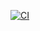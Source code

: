 <!---
See https://docs.github.com/en/actions/monitoring-and-troubleshooting-workflows/adding-a-workflow-status-badge
for details on how to update the badge. The general format for the badge is
https://github.com/<OWNER>/<REPOSITORY>/actions/workflows/<WORKFLOW_FILE>/badge.svg

Be sure to change this when forking or renaming.
-->
[![CI](https://github.com/Tough-Techs151/robot-template/actions/workflows/main.yml/badge.svg)](https://github.com/ToughTechs151/robot-template/actions/workflows/main.yml)
